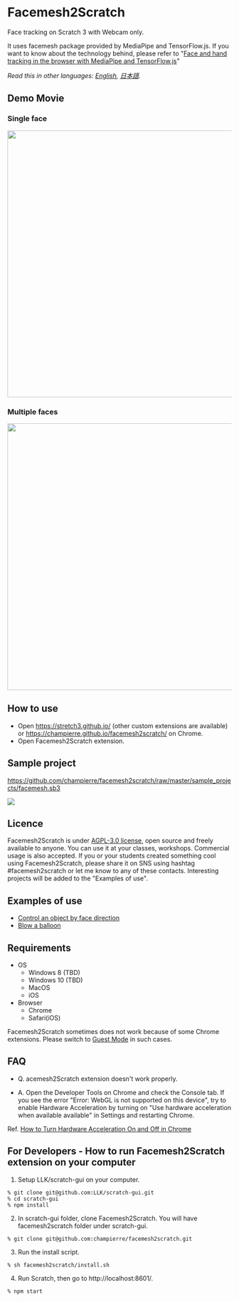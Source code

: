 # Facemesh2Scratch

Face tracking on Scratch 3 with Webcam only.

It uses facemesh package provided by MediaPipe and TensorFlow.js. If you want to know about the technology behind, please refer to "[Face and hand tracking in the browser with MediaPipe and TensorFlow.js](https://blog.tensorflow.org/2020/03/face-and-hand-tracking-in-browser-with-mediapipe-and-tensorflowjs.html)"

*Read this in other languages: [English](README.en.md), [日本語](README.md).*

## Demo Movie

### Single face

  <img src="images/facemesh.gif" width="600" />

### Multiple faces

  <img src="images/facemesh_multiple_faces.gif" width="600" />

## How to use

- Open https://stretch3.github.io/ (other custom extensions are available) or https://champierre.github.io/facemesh2scratch/ on Chrome.
- Open Facemesh2Scratch extension.

## Sample project

https://github.com/champierre/facemesh2scratch/raw/master/sample_projects/facemesh.sb3

<img src="images/en/sample_project.png" />

## Licence

Facemesh2Scratch is under [AGPL-3.0 license](./LICENSE), open source and freely available to anyone. You can use it at your classes, workshops. Commercial usage is also accepted. If you or your students created something cool using Facemesh2Scratch, please share it on SNS using hashtag #facemesh2scratch or let me know to any of these contacts. Interesting projects will be added to the "Examples of use".

## Examples of use

- [Control an object by face direction](https://twitter.com/y0sh1k10/status/1244241128074797057)
- [Blow a balloon](https://twitter.com/kuroyanagi_css/status/1241510719834558467)

## Requirements

- OS
  - Windows 8 (TBD)
  - Windows 10 (TBD)
  - MacOS
  - iOS
- Browser
  - Chrome
  - Safari(iOS)

Facemesh2Scratch sometimes does not work because of some Chrome extensions. Please switch to [Guest Mode](https://support.google.com/chrome/answer/6130773) in such cases.

## FAQ

- Q. acemesh2Scratch extension doesn't work properly.

- A. Open the Developer Tools on Chrome and check the Console tab. If you see the error "Error: WebGL is not supported on this device", try to enable Hardware Acceleration by turning on "Use hardware acceleration when available available" in Settings and restarting Chrome.

Ref. [How to Turn Hardware Acceleration On and Off in Chrome](https://www.howtogeek.com/412738/how-to-turn-hardware-acceleration-on-and-off-in-chrome/)

## For Developers - How to run Facemesh2Scratch extension on your computer

1. Setup LLK/scratch-gui on your computer.

  ```
  % git clone git@github.com:LLK/scratch-gui.git
  % cd scratch-gui
  % npm install
  ```

2. In scratch-gui folder, clone Facemesh2Scratch. You will have facemesh2scratch folder under scratch-gui.

  ```
  % git clone git@github.com:champierre/facemesh2scratch.git
  ```

3. Run the install script.

  ```
  % sh facemesh2scratch/install.sh
  ```

4. Run Scratch, then go to http://localhost:8601/.

  ```
  % npm start
  ```
